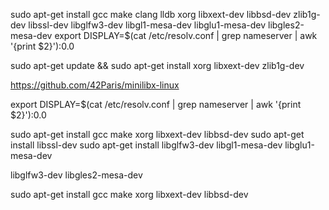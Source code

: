 sudo apt-get install gcc make clang lldb xorg libxext-dev libbsd-dev zlib1g-dev libssl-dev libglfw3-dev libgl1-mesa-dev libglu1-mesa-dev libgles2-mesa-dev
export DISPLAY=$(cat /etc/resolv.conf | grep nameserver | awk '{print $2}'):0.0


sudo apt-get update && sudo apt-get install xorg libxext-dev zlib1g-dev

https://github.com/42Paris/minilibx-linux

export DISPLAY=$(cat /etc/resolv.conf | grep nameserver | awk '{print $2}'):0.0

sudo apt-get install gcc make xorg libxext-dev libbsd-dev
sudo apt-get install libssl-dev
sudo apt-get install libglfw3-dev libgl1-mesa-dev libglu1-mesa-dev

libglfw3-dev libgles2-mesa-dev

sudo apt-get install gcc make xorg libxext-dev libbsd-dev